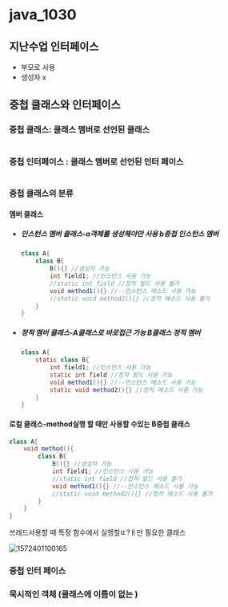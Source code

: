 # java_1030

## 지난수업 인터페이스

- 부모로 사용
- 생성자 x

## 중첩 클래스와 인터페이스

### 중첩 클래스: 클래스 멤버로 선언된 클래스

```java

```

### 중첩 인터페이스 : 클래스 멤버로 선언된 인터 페이스

```java

```

### 중첩 클래스의 분류

#### 멤버 클래스

- ##### 인스턴스 멤버 클래스-a객체를 생성해야만 사용 b중첩 인스턴스 멤버

  ```java
  class A{
      class B{
          B(){} //생성자 가능
          int field1; //인스턴스 사용 가능
          //static int field //정적 필드 사용 불가
          void method1(){} //--인스턴스 메소드 사용 가능
          //static void method2(){} //정적 메소드 사용 불가
      }
  }
  ```

- ##### 정적 멤버 클래스-A클래스로 바로접근 가능 B클래스 정적 멤버

  ```java
  class A{
      static class B{
          int field1; //인스턴스 사용 가능
          static int field //정적 필드 사용 가능
          void method1(){} //--인스턴스 메소드 사용 가능
          static void method2(){} //정적 메소드 사용 가능
      }
  }
  ```

#### 로컬 클래스-method실행 할 때만 사용할 수있는 B중첩 클래스

```java
class A{
	void method(){
        class B{
            B(){} //생성자 가능
        	int field1; //인스턴스 사용 가능
        	//static int field //정적 필드 사용 불가
        	void method1(){} //--인스턴스 메소드 사용 가능
        	//static void method2(){} //정적 메소드 사용 불가
        }
    }
}
```

쓰레드사용할 때 특정 함수에서 실행할ㄸ?ㅐ만 필요한 클래스

![1572401100165](C:\Users\choyj\AppData\Roaming\Typora\typora-user-images\1572401100165.png)

### 중첩 인터 페이스





### 묵시적인 객체 (클래스에 이름이 없는 )
